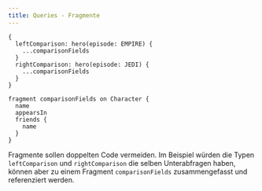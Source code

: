 ```yaml
---
title: Queries - Fragmente
---
```


```
{
  leftComparison: hero(episode: EMPIRE) {
    ...comparisonFields
  }
  rightComparison: hero(episode: JEDI) {
    ...comparisonFields
  }
}
​
fragment comparisonFields on Character {
  name
  appearsIn
  friends {
    name
  }
}
```

Fragmente sollen doppelten Code vermeiden. Im Beispiel würden die Typen `leftComparison` und `rightComparison` die selben Unterabfragen haben, können aber zu einem Fragment `comparisonFields` zusammengefasst und referenziert werden.
